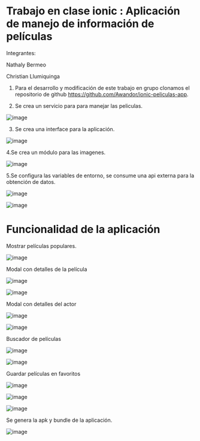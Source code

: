 # Trabajo en clase ionic : Aplicación de manejo  de información de películas

Integrantes:

Nathaly Bermeo

Christian Llumiquinga


1. Para el desarrollo y modificación de este trabajo en grupo clonamos el repositorio de github https://github.com/Awandor/ionic-peliculas-app.

2. Se crea un servicio para para manejar las peliculas.

![image](https://user-images.githubusercontent.com/66235614/147893766-8e640bd1-cd69-4306-bfad-57dd347ce34a.png)

3. Se crea una interface para la aplicación.

![image](https://user-images.githubusercontent.com/66235614/147893794-50ba384a-a6e8-4135-a7ed-f3edb52bad0a.png)

4.Se crea un módulo para las imagenes.

![image](https://user-images.githubusercontent.com/66235614/147893828-beb7fd93-634b-465d-b8de-2ca35bee6dec.png)

5.Se configura las variables de entorno, se consume una api externa para la obtención de datos.

![image](https://user-images.githubusercontent.com/66235614/147893853-075ce36a-5ddf-44a9-9f24-a526df5a5a1b.png)

![image](https://user-images.githubusercontent.com/66235614/147893895-ae2b7dfd-ca75-4359-8655-8e80e4740089.png)

# Funcionalidad de la aplicación

Mostrar películas populares.

![image](https://user-images.githubusercontent.com/66235614/147894371-040ddf89-d657-41a9-82a9-2658b92b7932.png)

Modal con detalles de la película

![image](https://user-images.githubusercontent.com/66235614/147894105-f604fb8c-3cb5-44f4-a568-eaf08a14cea7.png)

![image](https://user-images.githubusercontent.com/66235614/147894378-018a80ab-4c69-4115-ab6a-0b1a82e29962.png)

Modal con detalles del actor

![image](https://user-images.githubusercontent.com/66235614/147894166-014e802a-a19e-4d4b-ba67-9341f74487be.png)

![image](https://user-images.githubusercontent.com/66235614/147894349-45ac6fed-1754-4b27-a201-628d7170f64d.png)

Buscador de películas

![image](https://user-images.githubusercontent.com/66235614/147894209-4491a904-29ac-45af-a320-eb515ec6eb07.png)

![image](https://user-images.githubusercontent.com/66235614/147894317-17326cf6-e75a-4d47-8a86-d2e971b26422.png)

Guardar películas en favoritos

![image](https://user-images.githubusercontent.com/66235614/147894227-25f434c8-55c3-4546-b632-cbf6b5bc1ea2.png)

![image](https://user-images.githubusercontent.com/66235614/147894258-87f35ced-4d2e-49b8-9267-3fb47b40bb9a.png)

![image](https://user-images.githubusercontent.com/66235614/147894339-01a2a44e-b2c8-4ae1-bcd9-6e6c4e731857.png)

Se genera la apk y bundle de la aplicación.

![image](https://user-images.githubusercontent.com/66235614/147894453-e55695ec-d0db-4d92-baa7-6f99fbb2f265.png)














